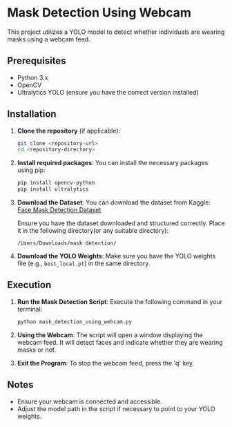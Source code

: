 # Mask Detection Using Webcam

This project utilizes a YOLO model to detect whether individuals are wearing masks using a webcam feed.

## Prerequisites

- Python 3.x
- OpenCV
- Ultralytics YOLO (ensure you have the correct version installed)

## Installation

1. **Clone the repository** (if applicable):
   ```bash
   git clone <repository-url>
   cd <repository-directory>
   ```

2. **Install required packages**:
   You can install the necessary packages using pip:
   ```bash
   pip install opencv-python
   pip install ultralytics
   ```

3. **Download the Dataset**:
   You can download the dataset from Kaggle:
   [Face Mask Detection Dataset](https://www.kaggle.com/datasets/andrewmvd/face-mask-detection)
   
   Ensure you have the dataset downloaded and structured correctly. Place it in the following directory(or any suitable directory):
   ```
   /Users/Downloads/mask detection/
   ```

4. **Download the YOLO Weights**:
   Make sure you have the YOLO weights file (e.g., `best_local.pt`) in the same directory.

## Execution

1. **Run the Mask Detection Script**:
   Execute the following command in your terminal:
   ```bash
   python mask_detection_using_webcam.py
   ```

2. **Using the Webcam**:
   The script will open a window displaying the webcam feed. It will detect faces and indicate whether they are wearing masks or not.

3. **Exit the Program**:
   To stop the webcam feed, press the 'q' key.

## Notes

- Ensure your webcam is connected and accessible.
- Adjust the model path in the script if necessary to point to your YOLO weights.
